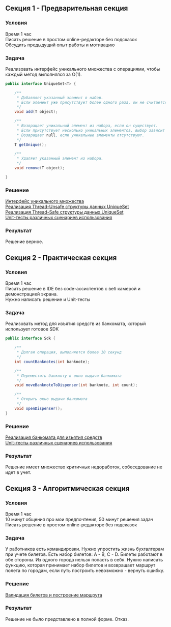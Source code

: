 ## Секция 1 - Предварительная секция

### Условия

Время 1 час</br>
Писать решение в простом online-редакторе без подсказок</br>
Обсудить предыдущий опыт работы и мотивацию

### Задача

Реализовать интерфейс уникального множества с операциями, чтобы каждый метод выполнялся за O(1). 

```java
public interface UniqueSet<T> {

    /**
     * Добавляет указанный элемент в набор.
     * Если элемент уже присутствует более одного раза, он не считается уникальным.
     */
    void add(T object);

    /**
     * Возвращает уникальный элемент из набора, если он существует.
     * Если присутствует несколько уникальных элементов, выбор зависит от реализации.
     * Возвращает null, если уникальные элементы отсутствуют.
     */
    T getUnique();

    /**
     * Удаляет указанный элемент из набора.
     */
    void remove(T object);

}
```

### Решение

<a href="./preliminary/src/main/java/me/func/section/UniqueSet.java">Интерфейс уникального множества</a></br>
<a href="./preliminary/src/main/java/me/func/section/UnsafeUniqueSet.java">Реализация Thread-Unsafe структуры данных UniqueSet</a></br>
<a href="./preliminary/src/main/java/me/func/section/ConcurrentUniqueSet.java">Реализация Thread-Safe структуры данных UniqueSet</a></br>
<a href="./preliminary/src/test/java/me/func/section/UniqueSetTest.java">Unit-тесты различных сценариев использования</a></br>

### Результат

Решение верное.

## Секция 2 - Практическая секция

### Условия

Время 1 час</br>
Писать решение в IDE без code-ассистентов с веб камерой и демонстрацией экрана.</br>
Нужно написать решение и Unit-тесты

### Задача

Реализовать метод для изъятия средств из банкомата, который использует
готовое SDK 

```java
public interface Sdk {

    /**
     * Долгая операция, выполняется более 10 секунд
     */
    int countBanknotes(int banknote);

    /**
     * Переместить банкноту в окно выдачи банкомата
     */
    void moveBanknoteToDispenser(int banknote, int count);

    /**
     * Открыть окно выдачи банкомата
     */
    void openDispenser();
}
```

### Решение

<a href="./practical/src/main/java/me/func/section/ATM.java">Реализация банкомата для изъятия средств</a></br>
<a href="./practical/src/test/java/me/func/section/ATMTest.java">Unit-тесты различных сценариев использования</a></br>

### Результат

Решение имеет множество критичных недоработок,
собеседование не идет в учет. 

## Секция 3 - Алгоритмическая секция

### Условия

Время 1 час</br>
10 минут общения про мои предпочтения, 50 минут решения задач</br>
Писать решение в простом online-редакторе без подсказок</br>

### Задача

У работников есть командировки. Нужно упростить жизнь бухгалтерам при
учете билетов. Есть набор билетов: А - B, C - D. Билеты работают в обе стороны.
Из одного города нельзя попасть в себя. Нужно написать функцию, которая
принимает набор билетов и возвращает маршрут полета по городам, если 
путь построить невозможно - вернуть ошибку.

### Решение

<a href="./algorithm/src/main/kotlin/me/func/section/main.kt">Валидация билетов и построение маршрута</a></br>

### Результат

Решение не было представлено в полной форме. Отказ.
